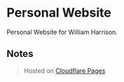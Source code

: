 # Personal Website
Personal Website for William Harrison.

## Notes
> Hosted on [Cloudflare Pages](https://pages.cloudflare.com)

